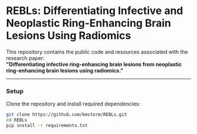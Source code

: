 # REBLs: Differentiating Infective and Neoplastic Ring-Enhancing Brain Lesions Using Radiomics

This repository contains the public code and resources associated with the research paper:  
**"Differentiating infective ring-enhancing brain lesions from neoplastic ring-enhancing brain lesions using radiomics."**

---
### Setup

Clone the repository and install required dependencies:

```bash
git clone https://github.com/kmstorm/REBLs.git
cd REBLs
pip install -r requirements.txt
